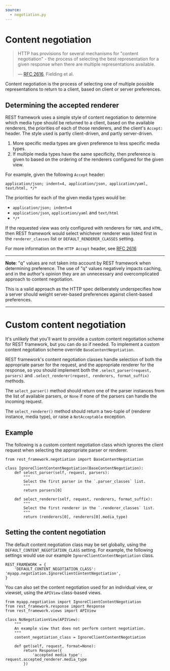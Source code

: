 ```yaml
---
source:
  - negotiation.py
---
```


# Content negotiation

> HTTP has provisions for several mechanisms for "content negotiation" - the process of selecting the best representation for a given response when there are multiple representations available.
>
> — [RFC 2616][cite], Fielding et al.

Content negotiation is the process of selecting one of multiple possible representations to return to a client, based on client or server preferences.

## Determining the accepted renderer

REST framework uses a simple style of content negotiation to determine which media type should be returned to a client, based on the available renderers, the priorities of each of those renderers, and the client's `Accept:` header. The style used is partly client-driven, and partly server-driven.

1. More specific media types are given preference to less specific media types.
1. If multiple media types have the same specificity, then preference is given to based on the ordering of the renderers configured for the given view.

For example, given the following `Accept` header:

```
application/json; indent=4, application/json, application/yaml, text/html, */*
```

The priorities for each of the given media types would be:

- `application/json; indent=4`
- `application/json`, `application/yaml` and `text/html`
- `*/*`

If the requested view was only configured with renderers for `YAML` and `HTML`, then REST framework would select whichever renderer was listed first in the `renderer_classes` list or `DEFAULT_RENDERER_CLASSES` setting.

For more information on the `HTTP Accept` header, see [RFC 2616][accept-header]

---

**Note**: "q" values are not taken into account by REST framework when determining preference. The use of "q" values negatively impacts caching, and in the author's opinion they are an unnecessary and overcomplicated approach to content negotiation.

This is a valid approach as the HTTP spec deliberately underspecifies how a server should weight server-based preferences against client-based preferences.

---

# Custom content negotiation

It's unlikely that you'll want to provide a custom content negotiation scheme for REST framework, but you can do so if needed. To implement a custom content negotiation scheme override `BaseContentNegotiation`.

REST framework's content negotiation classes handle selection of both the appropriate parser for the request, and the appropriate renderer for the response, so you should implement both the `.select_parser(request, parsers)` and `.select_renderer(request, renderers, format_suffix)` methods.

The `select_parser()` method should return one of the parser instances from the list of available parsers, or `None` if none of the parsers can handle the incoming request.

The `select_renderer()` method should return a two-tuple of (renderer instance, media type), or raise a `NotAcceptable` exception.

## Example

The following is a custom content negotiation class which ignores the client request when selecting the appropriate parser or renderer.

```
from rest_framework.negotiation import BaseContentNegotiation

class IgnoreClientContentNegotiation(BaseContentNegotiation):
    def select_parser(self, request, parsers):
        """
        Select the first parser in the `.parser_classes` list.
        """
        return parsers[0]

    def select_renderer(self, request, renderers, format_suffix):
        """
        Select the first renderer in the `.renderer_classes` list.
        """
        return (renderers[0], renderers[0].media_type)
```

## Setting the content negotiation

The default content negotiation class may be set globally, using the `DEFAULT_CONTENT_NEGOTIATION_CLASS` setting. For example, the following settings would use our example `IgnoreClientContentNegotiation` class.

```
REST_FRAMEWORK = {
    'DEFAULT_CONTENT_NEGOTIATION_CLASS': 'myapp.negotiation.IgnoreClientContentNegotiation',
}
```

You can also set the content negotiation used for an individual view, or viewset, using the `APIView` class-based views.

```
from myapp.negotiation import IgnoreClientContentNegotiation
from rest_framework.response import Response
from rest_framework.views import APIView

class NoNegotiationView(APIView):
    """
    An example view that does not perform content negotiation.
    """
    content_negotiation_class = IgnoreClientContentNegotiation

    def get(self, request, format=None):
        return Response({
            'accepted media type': request.accepted_renderer.media_type
        })
```

[accept-header]: https://www.w3.org/Protocols/rfc2616/rfc2616-sec14.html
[cite]: https://www.w3.org/Protocols/rfc2616/rfc2616-sec12.html
